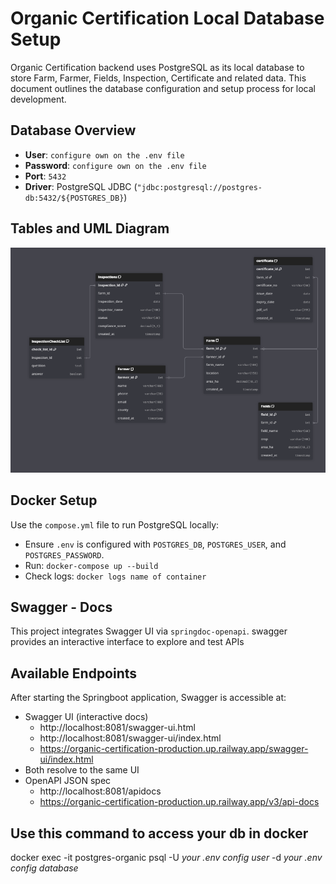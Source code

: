 # Organic Certification Local Database Setup

Organic Certification backend uses PostgreSQL as its local database to store Farm, Farmer, Fields, Inspection, Certificate and related data. This document outlines the database configuration and setup process for local development.

## Database Overview
- **User**: `configure own on the .env file`
- **Password**: `configure own on the .env file`
- **Port**: `5432`
- **Driver**: PostgreSQL JDBC (`"jdbc:postgresql://postgres-db:5432/${POSTGRES_DB}`)

## Tables and UML Diagram
 ![img.png](img.png)


## Docker Setup
Use the `compose.yml` file to run PostgreSQL locally:
- Ensure `.env` is configured with `POSTGRES_DB`, `POSTGRES_USER`, and `POSTGRES_PASSWORD`.
- Run: `docker-compose up --build`
- Check logs: `docker logs name of container`

## Swagger - Docs
This project integrates Swagger UI via   `springdoc-openapi`. swagger provides an interactive interface to explore and test APIs
## Available Endpoints
After starting the Springboot application, Swagger is accessible at:
- Swagger UI (interactive docs)
    - http://localhost:8081/swagger-ui.html
    - http://localhost:8081/swagger-ui/index.html
    - https://organic-certification-production.up.railway.app/swagger-ui/index.html
- Both resolve to the same UI
- OpenAPI JSON spec
    - http://localhost:8081/apidocs
    - https://organic-certification-production.up.railway.app/v3/api-docs
## Use this command to access your db in docker
docker exec -it postgres-organic psql -U *your .env config user* -d *your .env config database*


